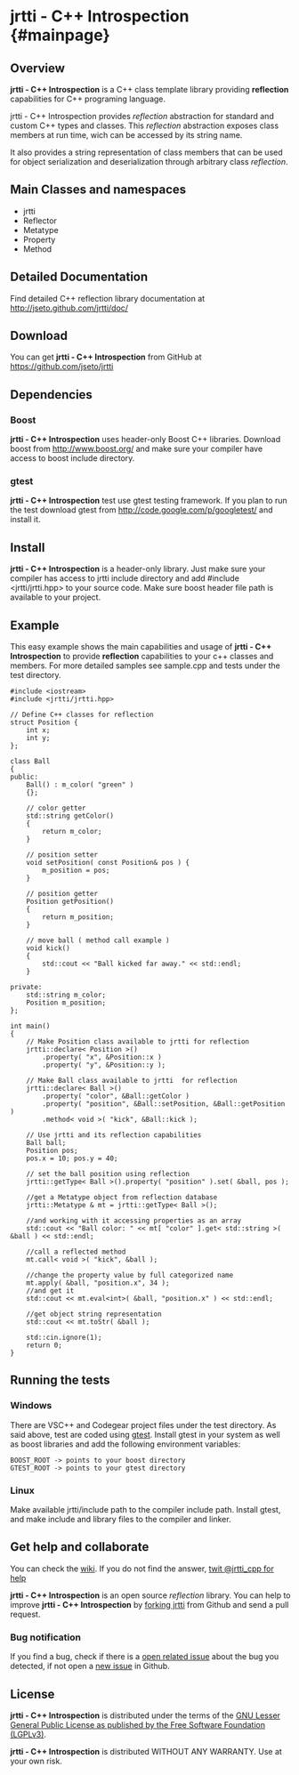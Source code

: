 jrtti - C++ Introspection			{#mainpage}
=========================

Overview
--------

**jrtti - C++ Introspection** is a C++ class template library providing **reflection** capabilities for C++ programing language.

jrtti - C++ Introspection provides *reflection* abstraction for standard and custom C++ types and classes.
This *reflection* abstraction exposes class members at run time, wich can be accessed by its string name.

It also provides a string representation of class members that can be used for object serialization
and deserialization through arbitrary class *reflection*.

Main Classes and namespaces
---------------------------

- jrtti
- Reflector
- Metatype
- Property
- Method

Detailed Documentation
----------------------

Find detailed C++ reflection library documentation at http://jseto.github.com/jrtti/doc/

Download
--------

You can get **jrtti - C++ Introspection** from GitHub at https://github.com/jseto/jrtti

Dependencies
------------

### Boost
**jrtti - C++ Introspection** uses header-only Boost C++ libraries. Download boost from http://www.boost.org/ and
make sure your compiler have access to boost include directory.		

### gtest
**jrtti - C++ Introspection** test use gtest testing framework. If you plan to run the test download 
gtest from http://code.google.com/p/googletest/ and install it. 

Install
-------

**jrtti - C++ Introspection** is a header-only library. Just make sure your compiler has access to jrtti include directory
and add #include <jrtti/jrtti.hpp> to your source code. 
Make sure boost header file path is available to your project.

Example
-------

This easy example shows the main capabilities and usage of **jrtti - C++ Introspection** to provide
**reflection** capabilities to your c++ classes and members.
For more detailed samples see sample.cpp and tests under the test directory.


~~~{.cpp}
#include <iostream>
#include <jrtti/jrtti.hpp>

// Define C++ classes for reflection
struct Position {
	int x;
	int y;
};

class Ball
{
public:
	Ball() : m_color( "green" )
	{};

	// color getter
	std::string getColor()
	{
		return m_color;
	}

	// position setter
	void setPosition( const Position& pos ) {
		m_position = pos;
	}

	// position getter
	Position getPosition()
	{
		return m_position;
	}

	// move ball ( method call example )
	void kick()
	{
		std::cout << "Ball kicked far away." << std::endl;
	}

private:
	std::string m_color;
	Position m_position;
};

int main()
{
	// Make Position class available to jrtti for reflection
	jrtti::declare< Position >()
		.property( "x", &Position::x )
		.property( "y", &Position::y );

	// Make Ball class available to jrtti  for reflection
	jrtti::declare< Ball >()
		.property( "color", &Ball::getColor )
		.property( "position", &Ball::setPosition, &Ball::getPosition )
		.method< void >( "kick", &Ball::kick );

	// Use jrtti and its reflection capabilities
	Ball ball;
	Position pos;
	pos.x = 10; pos.y = 40;

	// set the ball position using reflection
	jrtti::getType< Ball >().property( "position" ).set( &ball, pos );

	//get a Metatype object from reflection database
	jrtti::Metatype & mt = jrtti::getType< Ball >();

	//and working with it accessing properties as an array
	std::cout << "Ball color: " << mt[ "color" ].get< std::string >( &ball ) << std::endl;

	//call a reflected method
	mt.call< void >( "kick", &ball );

	//change the property value by full categorized name
	mt.apply( &ball, "position.x", 34 );
	//and get it
	std::cout << mt.eval<int>( &ball, "position.x" ) << std::endl;

	//get object string representation
	std::cout << mt.toStr( &ball );

	std::cin.ignore(1);
	return 0;
}
~~~

Running the tests
-----------------

### Windows

There are VSC++ and Codegear project files under the test directory. As said above, test are coded 
using [gtest](http://code.google.com/p/googletest/). Install gtest in your system as well
as boost libraries and add the following environment variables:

	BOOST_ROOT -> points to your boost directory
	GTEST_ROOT -> points to your gtest directory

### Linux
Make available jrtti/include path to the compiler include path. Install gtest, and make include and library
files to the compiler and linker.


Get help and collaborate
------------------------


You can check the [wiki](https://github.com/jseto/jrtti/wiki). 
If you do not find the answer, [twit \@jrtti_cpp for help](https://twitter.com/intent/tweet?screen_name=jrtti_cpp&text=Help!!!%20I%20need%20help%20on)

**jrtti - C++ Introspection** is an open source _reflection_ library. You can help to improve **jrtti - C++ Introspection**
by [forking jrtti](https://github.com/jseto/jrtti/fork) from Github and send a pull request.

### Bug notification

If you find a bug, check if there is a [open related issue](https://github.com/jseto/jrtti/issues) about the bug you detected, if not open a [new issue](https://github.com/jseto/jrtti/issues/new) in Github.

License
-------

**jrtti - C++ Introspection** is distributed under the terms of the 
[GNU Lesser General Public License as published by the Free Software Foundation (LGPLv3)](http://www.gnu.org/licenses/lgpl-3.0-standalone.html).

**jrtti - C++ Introspection** is distributed WITHOUT ANY WARRANTY. Use at your own risk.
